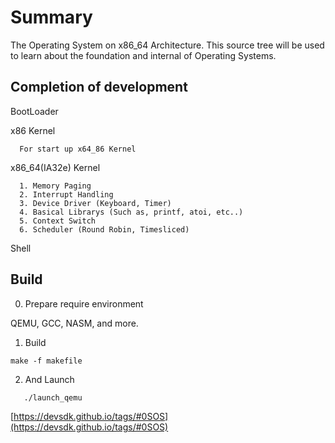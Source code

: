 # Summary

The Operating System on x86_64 Architecture.
This source tree will be used to learn about the foundation and internal of Operating Systems.

## Completion of development
 
  BootLoader
  
  x86 Kernel 
  ```
    For start up x64_86 Kernel
  ```
   
  x86_64(IA32e) Kernel
  ``` 
    1. Memory Paging
    2. Interrupt Handling 
    3. Device Driver (Keyboard, Timer)
    4. Basical Librarys (Such as, printf, atoi, etc..)
    5. Context Switch 
    6. Scheduler (Round Robin, Timesliced)
```
  
  Shell
  

## Build

0. Prepare require environment
  
  QEMU, GCC, NASM, and more.
  
1. Build
 ```
 make -f makefile
 ```
 
 2. And Launch
 
 ```
    ./launch_qemu
 ```
 
[https://devsdk.github.io/tags/#0SOS](https://devsdk.github.io/tags/#0SOS)
 
 
